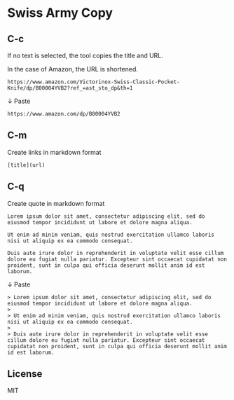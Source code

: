 # Swiss Army Copy

## C-c

If no text is selected, the tool copies the title and URL.

In the case of Amazon, the URL is shortened.

```text
https://www.amazon.com/Victorinox-Swiss-Classic-Pocket-Knife/dp/B00004YVB2?ref_=ast_sto_dp&th=1
```

↓ Paste

```text
https://www.amazon.com/dp/B00004YVB2
```

## C-m

Create links in markdown format

```text
[title](url)
```

## C-q

Create quote in markdown format

```text
Lorem ipsum dolor sit amet, consectetur adipiscing elit, sed do eiusmod tempor incididunt ut labore et dolore magna aliqua.

Ut enim ad minim veniam, quis nostrud exercitation ullamco laboris nisi ut aliquip ex ea commodo consequat.

Duis aute irure dolor in reprehenderit in voluptate velit esse cillum dolore eu fugiat nulla pariatur. Excepteur sint occaecat cupidatat non proident, sunt in culpa qui officia deserunt mollit anim id est laborum.
```

↓ Paste

```text
> Lorem ipsum dolor sit amet, consectetur adipiscing elit, sed do eiusmod tempor incididunt ut labore et dolore magna aliqua.
>
> Ut enim ad minim veniam, quis nostrud exercitation ullamco laboris nisi ut aliquip ex ea commodo consequat.
>
> Duis aute irure dolor in reprehenderit in voluptate velit esse cillum dolore eu fugiat nulla pariatur. Excepteur sint occaecat cupidatat non proident, sunt in culpa qui officia deserunt mollit anim id est laborum.
```

## License

MIT
